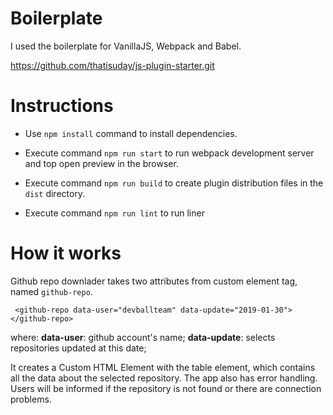 # Boilerplate
I used the boilerplate for VanillaJS, Webpack and Babel.

https://github.com/thatisuday/js-plugin-starter.git

# Instructions
- Use `npm install` command to install dependencies.

- Execute command `npm run start` to run webpack development server and top open preview in the browser.

- Execute command `npm run build` to create plugin distribution files in the `dist` directory.

- Execute command `npm run lint` to run liner

# How it works
Github repo downlader takes two attributes from custom element tag, named `github-repo`.

``` <github-repo data-user="devballteam" data-update="2019-01-30"></github-repo>```

where:
**data-user**: github account's name;
**data-update**: selects repositories updated at this date;

It creates a Custom HTML Element with the table element, which contains all the data about the selected repository. The app also has error handling. Users will be informed if the repository is not found or there are connection problems.